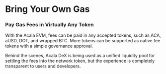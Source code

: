 # Bring Your Own Gas

### **Pay Gas Fees in Virtually Any Token**

With the Acala EVM, fees can be paid in any accepted tokens, such as ACA, aUSD, DOT, and wrapped BTC. More tokens can be supported as native fee tokens with a simple governance approval.

Behind the scenes, Acala DeX is being used as a unified liquidity pool for settling the fees into the network token, but the experience is completely transparent to users and developers.

